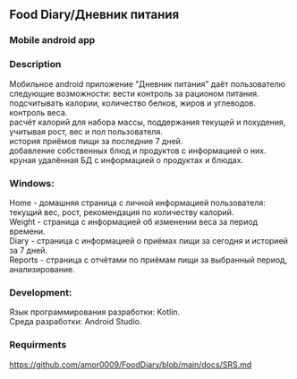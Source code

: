 ## Food Diary/Дневник питания
### Mobile android app

### Description
 Мобильное android приложение "Дневник питания" даёт пользователю следующие возможности:
  вести контроль за рационом питания.  
  подсчитывать калории, количество белков, жиров и углеводов.  
  контроль веса.  
  расчёт калорий для набора массы, поддержания текущей и похудения, учитывая рост, вес и пол пользователя.  
  история приёмов пищи за последние 7 дней.  
  добавление собственных блюд и продуктов с информацией о них.  
  круная удалённая БД с информацией о продуктах и блюдах.  

### Windows:
  Home - домашняя страница с личной информацией пользователя: текущий вес, рост, рекомендация по количеству калорий.  
  Weight - страница с  информацией об изменении веса за период времени.  
  Diary - страница с информацией о приёмах пищи за сегодня и историей за 7 дней.  
  Reports - страница с отчётами по приёмам пищи за выбранный период, анализирование.  

### Development:
  Язык программирования разработки: Kotlin.  
  Среда разработки: Android Studio.  

### Requirments
https://github.com/amor0009/FoodDiary/blob/main/docs/SRS.md
